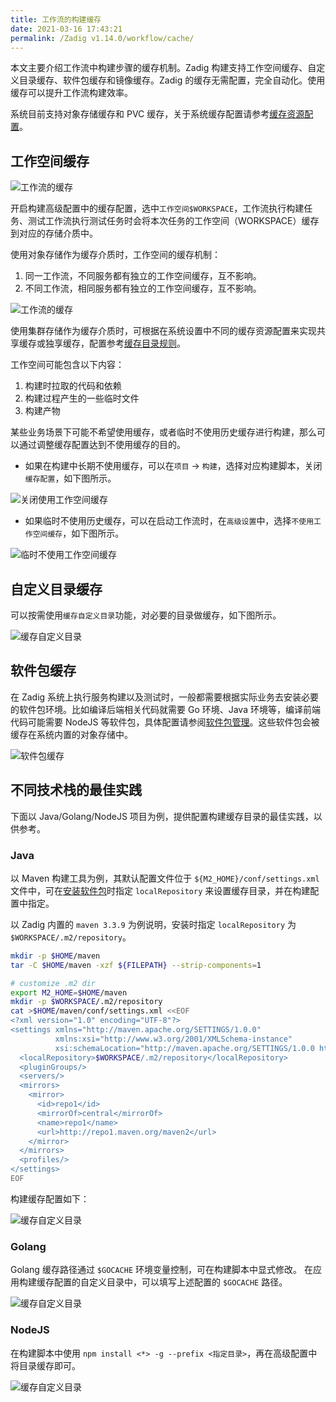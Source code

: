 ```yaml
---
title: 工作流的构建缓存
date: 2021-03-16 17:43:21
permalink: /Zadig v1.14.0/workflow/cache/
---
```

本文主要介绍工作流中构建步骤的缓存机制。Zadig 构建支持工作空间缓存、自定义目录缓存、软件包缓存和镜像缓存。Zadig 的缓存无需配置，完全自动化。使用缓存可以提升工作流构建效率。

系统目前支持对象存储缓存和 PVC 缓存，关于系统缓存配置请参考[缓存资源配置](/Zadig%20v1.14.0/pages/cluster_manage/#缓存资源配置)。

## 工作空间缓存

![工作流的缓存](./_images/workflow_cache_1_1.png)

开启构建高级配置中的缓存配置，选中`工作空间$WORKSPACE`，工作流执行构建任务、测试工作流执行测试任务时会将本次任务的工作空间（WORKSPACE）缓存到对应的存储介质中。

使用对象存储作为缓存介质时，工作空间的缓存机制：
1. 同一工作流，不同服务都有独立的工作空间缓存，互不影响。
2. 不同工作流，相同服务都有独立的工作空间缓存，互不影响。

![工作流的缓存](./_images/workflow_cache_1.png)

使用集群存储作为缓存介质时，可根据在系统设置中不同的缓存资源配置来实现共享缓存或独享缓存，配置参考[缓存目录规则](/Zadig%20v1.14.0/pages/cluster_manage/#使用集群存储)。

工作空间可能包含以下内容：
1. 构建时拉取的代码和依赖
2. 构建过程产生的一些临时文件
3. 构建产物

某些业务场景下可能不希望使用缓存，或者临时不使用历史缓存进行构建，那么可以通过调整缓存配置达到不使用缓存的目的。

* 如果在构建中长期不使用缓存，可以在`项目` -> `构建`，选择对应构建脚本，关闭 `缓存配置`，如下图所示。

![关闭使用工作空间缓存](./_images/workflow_cache_2.png)

* 如果临时不使用历史缓存，可以在启动工作流时，在`高级设置`中，选择`不使用工作空间缓存`，如下图所示。

![临时不使用工作空间缓存](./_images/workflow_cache_3.png)

## 自定义目录缓存
可以按需使用`缓存自定义目录`功能，对必要的目录做缓存，如下图所示。

![缓存自定义目录](./_images/workflow_cache_4.png)

## 软件包缓存

在 Zadig 系统上执行服务构建以及测试时，一般都需要根据实际业务去安装必要的软件包环境。比如编译后端相关代码就需要 Go 环境、Java 环境等，编译前端代码可能需要 NodeJS 等软件包，具体配置请参阅[软件包管理](/Zadig%20v1.14.0/settings/app/)。这些软件包会被缓存在系统内置的对象存储中。

![软件包缓存](./_images/workflow_cache_5.png)

## 不同技术栈的最佳实践

下面以 Java/Golang/NodeJS 项目为例，提供配置构建缓存目录的最佳实践，以供参考。

### Java

以 Maven 构建工具为例，其默认配置文件位于 `${M2_HOME}/conf/settings.xml` 文件中，可在[安装软件包](/Zadig%20v1.14.0/settings/app/)时指定 `localRepository` 来设置缓存目录，并在构建配置中指定。

以 Zadig 内置的 `maven 3.3.9` 为例说明，安装时指定 `localRepository` 为 `$WORKSPACE/.m2/repository`。

``` bash
mkdir -p $HOME/maven
tar -C $HOME/maven -xzf ${FILEPATH} --strip-components=1

# customize .m2 dir
export M2_HOME=$HOME/maven
mkdir -p $WORKSPACE/.m2/repository
cat >$HOME/maven/conf/settings.xml <<EOF
<?xml version="1.0" encoding="UTF-8"?>
<settings xmlns="http://maven.apache.org/SETTINGS/1.0.0"
          xmlns:xsi="http://www.w3.org/2001/XMLSchema-instance"
          xsi:schemaLocation="http://maven.apache.org/SETTINGS/1.0.0 http://maven.apache.org/xsd/settings-1.0.0.xsd">
  <localRepository>$WORKSPACE/.m2/repository</localRepository>
  <pluginGroups/>
  <servers/>
  <mirrors>
    <mirror>
      <id>repo1</id>
      <mirrorOf>central</mirrorOf>
      <name>repo1</name>
      <url>http://repo1.maven.org/maven2</url>
    </mirror>
  </mirrors>
  <profiles/>
</settings>
EOF
```

构建缓存配置如下：

![缓存自定义目录](./_images/build_cache_config_1.png)

### Golang

Golang 缓存路径通过 `$GOCACHE` 环境变量控制，可在构建脚本中显式修改。
在应用构建缓存配置的自定义目录中，可以填写上述配置的 `$GOCACHE` 路径。

![缓存自定义目录](./_images/build_cache_config_2.png)

### NodeJS

在构建脚本中使用 `npm install <*> -g --prefix <指定目录>`，再在高级配置中将目录缓存即可。

![缓存自定义目录](./_images/build_cache_config_3.png)
